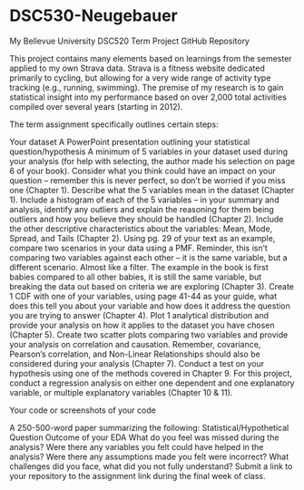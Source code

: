 # DSC530-Neugebauer
My Bellevue University DSC520 Term Project GitHub Repository

This project contains many elements based on learnings from the semester applied to my own Strava data. Strava is a fitness website dedicated primarily to cycling, but allowing for a very wide range of activity type tracking (e.g., running, swimming). The premise of my research is to gain statistical insight into my performance based on over 2,000 total activities compiled over several years (starting in 2012). 

The term assignment specifically outlines certain steps:

Your dataset
A PowerPoint presentation outlining your statistical question/hypothesis
A minimum of 5 variables in your dataset used during your analysis (for help with selecting, the author made his selection on page 6 of your book). Consider what you think could have an impact on your question – remember this is never perfect, so don’t be worried if you miss one (Chapter 1).
Describe what the 5 variables mean in the dataset (Chapter 1).
Include a histogram of each of the 5 variables – in your summary and analysis, identify any outliers and explain the reasoning for them being outliers and how you believe they should be handled (Chapter 2).
Include the other descriptive characteristics about the variables: Mean, Mode, Spread, and Tails (Chapter 2).
Using pg. 29 of your text as an example, compare two scenarios in your data using a PMF. Reminder, this isn’t comparing two variables against each other – it is the same variable, but a different scenario. Almost like a filter. The example in the book is first babies compared to all other babies, it is still the same variable, but breaking the data out based on criteria we are exploring (Chapter 3).
Create 1 CDF with one of your variables, using page 41-44 as your guide, what does this tell you about your variable and how does it address the question you are trying to answer (Chapter 4).
Plot 1 analytical distribution and provide your analysis on how it applies to the dataset you have chosen (Chapter 5).
Create two scatter plots comparing two variables and provide your analysis on correlation and causation. Remember, covariance, Pearson’s correlation, and Non-Linear Relationships should also be considered during your analysis (Chapter 7).
Conduct a test on your hypothesis using one of the methods covered in Chapter 9.
For this project, conduct a regression analysis on either one dependent and one explanatory variable, or multiple explanatory variables (Chapter 10 & 11).

Your code or screenshots of your code

A 250-500-word paper summarizing the following:
Statistical/Hypothetical Question
Outcome of your EDA
What do you feel was missed during the analysis?
Were there any variables you felt could have helped in the analysis?
Were there any assumptions made you felt were incorrect?
What challenges did you face, what did you not fully understand?
Submit a link to your repository to the assignment link during the final week of class.
